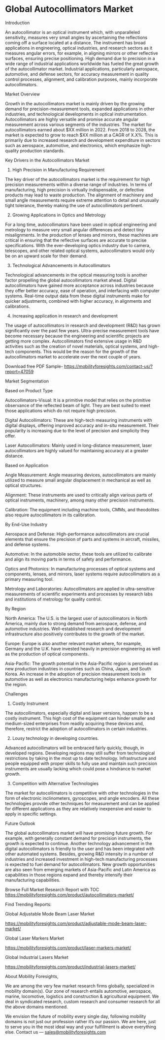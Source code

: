 # Global Autocollimators Market

Introduction

An autocollimator is an optical instrument which, with unparalleled sensitivity, measures very small angles by ascertaining the reflections coming off a surface located at a distance. The instrument has broad applications in engineering, optical industries, and research sectors as it measures angular errors, for example, in aligning mirrors or other reflective surfaces, ensuring precise positioning. High demand due to precision in a wide range of industrial applications worldwide has fueled the great growth of the autocollimator market. Industrial applications, particularly aerospace, automotive, and defense sectors, for accuracy measurement in quality control processes, alignment, and calibration purposes, mainly incorporate autocollimators.

Market Overview

Growth in the autocollimators market is mainly driven by the growing demand for precision-measurement tools, expanded applications in other industries, and technological developments in optical instrumentation. Autocollimators are highly versatile and promise accurate angular measurement across various segments of the industries. The market for autocollimators earned about $XX million in 2022. From 2018 to 2028, the market is expected to grow to reach $XX million at a CAGR of X.X%. This is primarily due to increased research and development expenditure in sectors such as aerospace, automotive, and electronics, which emphasize high-quality production standards.

Key Drivers in the Autocollimators Market

1. High Precision in Manufacturing Requirement

The key driver of the autocollimators market is the requirement for high precision measurements within a diverse range of industries. In terms of manufacturing, high precision is virtually indispensable, or defective products may lead to waste production. The alignment of machinery and small angle measurements require extreme attention to detail and unusually tight tolerance, thereby making the use of autocollimators pertinent.

2. Growing Applications in Optics and Metrology

For a long time, autocollimators have been used in optical engineering and metrology to measure very small angular differences and detect tiny misalignments. In the production of lenses and mirrors, these machines are critical in ensuring that the reflective surfaces are accurate to precise specifications. With the ever-developing optics industry due to camera, telescopes, and other related optical systems, autocollimators would only be on an upward scale for their demand.

3. Technological Advancements in Autocollimators

Technological advancements in the optical measuring tools is another factor propelling the global autocollimators market ahead. Digital autocollimators have gained more acceptance across industries because they offer better accuracy, ease of operation, and interfacing with computer systems. Real-time output data from these digital instruments make for quicker adjustments, combined with higher accuracy, in alignments and calibrations.

4. Increasing application in research and development

The usage of autocollimators in research and development (R&D) has grown significantly over the past few years. Ultra-precise measurement tools have become necessary because the engineering and scientific projects are getting more complex. Autocollimators find extensive usage in R&D activities such as the creation of novel materials, optical systems, and high-tech components. This would be the reason for the growth of the autocollimators market to accelerate over the next couple of years.

Download free PDF Sample- https://mobilityforesights.com/contact-us/?report=47059

Market Segmentation

Based on Product Type

Autocollimators-Visual: It is a primitive model that relies on the primitive observance of the reflected beam of light. They are best suited to meet those applications which do not require high precision.

Digital Autocollimators: These are high-tech measuring instruments with digital displays, offering improved accuracy and in-situ measurement. Their popularity is increasing due to the level of precision and simplicity they offer.

Laser Autocollimators: Mainly used in long-distance measurement, laser autocollimators are highly valued for maintaining accuracy at a greater distance.

Based on Application

Angle Measurement: Angle measuring devices, autocollimators are mainly utilized to measure small angular displacement in mechanical as well as optical structures.

Alignment: These instruments are used to critically align various parts of optical instruments, machinery, among many other precision instruments.

Calibration: The equipment including machine tools, CMMs, and theodolites also require autocollimators in its calibration.

By End-Use Industry

Aerospace and Defense: High-performance autocollimators are crucial elements that ensure the precision of parts and systems in aircraft, missiles, and defense systems.

Automotive: In the automobile sector, these tools are utilized to calibrate and align its moving parts in terms of safety and performance.

Optics and Photonics: In manufacturing processes of optical systems and components, lenses, and mirrors, laser systems require autocollimators as a primary measuring tool.

Metrology and Laboratories: Autocollimators are applied in ultra-sensitive measurements of scientific experiments and processes by research labs and institutions of metrology for quality control.

By Region

North America: The U.S. is the largest user of autocollimators in North America, mainly due to strong demand from aerospace, defense, and automotive industries. Well-established research and development infrastructure also positively contributes to the growth of the market.

Europe: Europe is also another relevant market where, for example, Germany and the U.K. have invested heavily in precision engineering as well as the production of optical components.

Asia-Pacific: The growth potential in the Asia-Pacific region is perceived as new production industries in countries such as China, Japan, and South Korea. An increase in the adoption of precision measurement tools in automotive as well as electronics manufacturing helps enhance growth for the region.

Challenges

1. Costly Instrument

The autocollimators, especially digital and laser versions, happen to be a costly instrument. This high cost of the equipment can hinder smaller and medium-sized enterprises from readily acquiring these devices and, therefore, restrict the adoption of autocollimators in certain industries.

2. Lousy technology in developing countries.

Advanced autocollimators will be embraced fairly quickly, though, in developed regions. Developing regions may still suffer from technological restrictions by taking in the most up to date technology. Infrastructure and people equipped with proper skills to fully use and maintain such precision instruments are usually lacking which could pose a hindrance to market growth.

3. Competition with Alternative Technologies

The market for autocollimators is competitive with other technologies in the form of electronic inclinometers, gyroscopes, and angle encoders. All these technologies provide other techniques for measurement and can be applied for different applications as they are relatively inexpensive and easier to apply in specific settings.

Future Outlook

The global autocollimators market will have promising future growth. For example, with generally constant demand for precision instruments, the growth is expected to continue. Another technology advancement in the digital autocollimators is friendly to the user and has been integrated with other automated systems. Besides, growing R&D intensity in a number of industries and increased investment in high-tech manufacturing processes is expected to fuel demand for autocollimators. New growth opportunities are also seen from emerging markets of Asia-Pacific and Latin America as capabilities in those regions expand and thereby intensify their manufacturing capabilities.

Browse Full Market Research Report with TOC https://mobilityforesights.com/product/autocollimators-market/

Find Trending Reports:

Global Adjustable Mode Beam Laser Market

https://mobilityforesights.com/product/adjustable-mode-beam-laser-market/

Global Laser Markers Market

https://mobilityforesights.com/product/laser-markers-market/

Global Industrial Lasers Market

https://mobilityforesights.com/product/industrial-lasers-market/

About Mobility Foresights,

We are among the very few market research firms globally, specialized in mobility domain(s). Our zone of research entails automotive, aerospace, marine, locomotive, logistics and construction & agricultural equipment. We deal in syndicated research, custom research and consumer research for all the above domains mentioned.

We envision the future of mobility every single day, following mobility domains is not just our profession rather it’s our passion. We are here, just to serve you in the most ideal way and your fulfillment is above everything else. Contact us — sales@mobilityforesights.com
